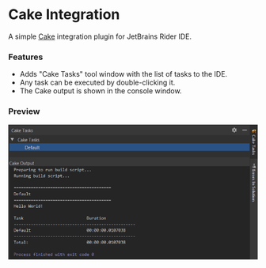 # Cake Integration
A simple [Cake](https://cakebuild.net/)  integration plugin for JetBrains Rider IDE.

### Features
* Adds "Cake Tasks" tool window with the list of tasks to the IDE.
* Any task can be executed by double-clicking it.
* The Cake output is shown in the console window.

### Preview
![Preview](https://raw.githubusercontent.com/anna-dolbina/rider-cake-plugin/master/plugin-preview.png)
